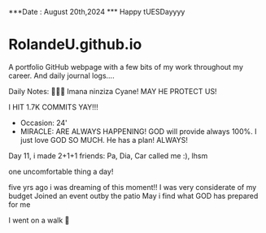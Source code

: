 ***Date : August 20th,2024 *** Happy tUESDayyyy
# RolandeU.github.io

A portfolio GitHub webpage with a few bits of my work throughout my career. And daily journal logs....

Daily Notes:
💚🙏🏾 Imana ninziza Cyane! MAY HE PROTECT US!

I HIT 1.7K COMMITS YAY!!!

- Occasion: 24'
- MIRACLE: ARE ALWAYS HAPPENING!
GOD will provide always 100%. I just love GOD SO MUCH. He has a plan!
ALWAYS!

Day 11, i made 2+1+1 friends:
Pa, Dia, Car called me :), lhsm


one uncomfortable thing a day!

five yrs ago i was dreaming of this moment!!
I was very considerate of my budget
Joined an event outby the patio
May i find what GOD has prepared for me

I went on a walk 💚







